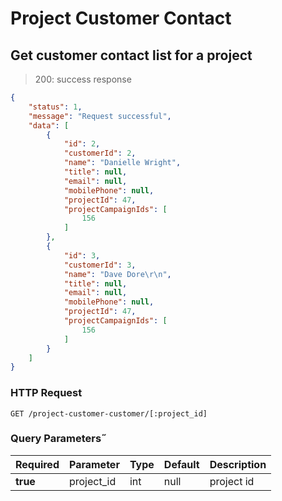 # Project Customer Contact

## Get customer contact list for a project

> 200: success response

```json
{
    "status": 1,
    "message": "Request successful",
    "data": [
        {
            "id": 2,
            "customerId": 2,
            "name": "Danielle Wright",
            "title": null,
            "email": null,
            "mobilePhone": null,
            "projectId": 47,
            "projectCampaignIds": [
                156
            ]
        },
        {
            "id": 3,
            "customerId": 3,
            "name": "Dave Dore\r\n",
            "title": null,
            "email": null,
            "mobilePhone": null,
            "projectId": 47,
            "projectCampaignIds": [
                156
            ]
        }
    ]
}
```

### HTTP Request

`GET /project-customer-customer/[:project_id]`

### Query Parameters˝

Required | Parameter | Type | Default | Description
-------- | --------- | ---- | ------- | -----------
**true** | project_id | int | null | project id